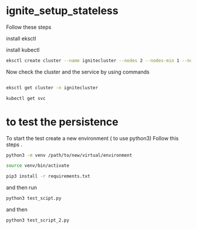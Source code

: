 # ignite_setup_stateless

Follow these steps

install eksctl 

install kubectl

```sh
eksctl create cluster --name ignitecluster --nodes 2 --nodes-min 1 --nodes-max 4

```
Now check the cluster and the service by using commands

```sh

eksctl get cluster -n ignitecluster

kubectl get svc

```



# to test the persistence

To start the test create a new environment ( to use python3) Follow this steps .

```sh
python3 -m venv /path/to/new/virtual/environment

source venv/bin/activate

pip3 install -r requirements.txt

```

and then run 
```sh
python3 test_scipt.py
```

and then 
```sh
python3 test_script_2.py
```

